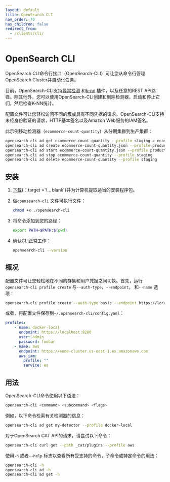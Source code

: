 ```yaml
---
layout: default
title: OpenSearch CLI
nav_order: 70
has_children: false
redirect_from:
  - /clients/cli/
---
```


# OpenSearch CLI

OpenSearch CLI命令行接口（OpenSearch-CLI）可让您从命令行管理OpenSearch Cluster并自动化任务。

目前，OpenSearch-CLI支持[异常检测]({{site.url}}{{site.baseurl}}/monitoring-plugins/ad/) 和[k-nn]({{site.url}}{{site.baseurl}}/search-plugins/knn/) 插件，以及任意的REST API路径。除其他外，您可以使用OpenSearch-CLI创建和删除检测器，启动和停止它们，然后检查K-NN统计。

配置文件可让您轻松访问不同的簇或具有不同凭据的请求。OpenSearch-CLI支持未经身份验证的请求，HTTP基本签名以及Amazon Web服务的IAM签名。

此示例移动检测器（`ecommerce-count-quantity`）从分期集群到生产集群：

```bash
opensearch-cli ad get ecommerce-count-quantity --profile staging > ecommerce-count-quantity.json
opensearch-cli ad create ecommerce-count-quantity.json --profile production
opensearch-cli ad start ecommerce-count-quantity.json --profile production
opensearch-cli ad stop ecommerce-count-quantity --profile staging
opensearch-cli ad delete ecommerce-count-quantity --profile staging
```


## 安装

1. [下载](https://opensearch.org/downloads.html){：target ='\ _ blank'}并为计算机提取适当的安装程序包。

1. 做`opensearch-cli` 文件可执行文件：

   ```bash
   chmod +x ./opensearch-cli
   ```

1. 将命令添加到您的路径：

   ```bash
   export PATH=$PATH:$(pwd)
   ```

1. 确认CLI正常工作：

   ```bash
   opensearch-cli --version
   ```


## 概况

配置文件可让您轻松地在不同的群集和用户凭据之间切换。首先，运行`opensearch-cli profile create` 与`--auth-type`，`--endpoint`， 和`--name` 选项：

```bash
opensearch-cli profile create --auth-type basic --endpoint https://localhost:9200 --name docker-local
```

或者，将配置文件保存到`~/.opensearch-cli/config.yaml`：

```yaml
profiles:
    - name: docker-local
      endpoint: https://localhost:9200
      user: admin
      password: foobar
    - name: aws
      endpoint: https://some-cluster.us-east-1.es.amazonaws.com
      aws_iam:
        profile: ""
        service: es
```


## 用法

OpenSearch-CLI命令使用以下语法：

```bash
opensearch-cli <command> <subcommand> <flags>
```

例如，以下命令检索有关检测器的信息：

```bash
opensearch-cli ad get my-detector --profile docker-local
```

对于OpenSearch CAT API的请求，请尝试以下命令：

```bash
opensearch-cli curl get --path _cat/plugins --profile aws
```

使用`-h` 或者`--help` 标志以查看所有受支持的命令，子命令或特定命令的用法：

```bash
opensearch-cli -h
opensearch-cli ad -h
opensearch-cli ad get -h
```

